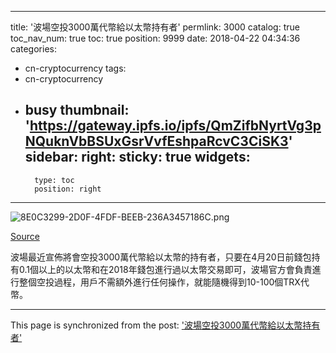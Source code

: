 
---
title: '波場空投3000萬代幣給以太幣持有者'
permlink: 3000
catalog: true
toc_nav_num: true
toc: true
position: 9999
date: 2018-04-22 04:34:36
categories:
- cn-cryptocurrency
tags:
- cn-cryptocurrency
- busy
thumbnail: 'https://gateway.ipfs.io/ipfs/QmZifbNyrtVg3pNQuknVbBSUxGsrVvfEshpaRcvC3CiSK3'
sidebar:
    right:
        sticky: true
widgets:
    -
        type: toc
        position: right
---



![8E0C3299-2D0F-4FDF-BEEB-236A3457186C.png](https://gateway.ipfs.io/ipfs/QmZifbNyrtVg3pNQuknVbBSUxGsrVvfEshpaRcvC3CiSK3)

[Source](https://medium.com/@Tronfoundation/tron-announces-30m-trx-airdrop-to-ethereum-community-86ebefd601ec)

波場最近宣佈將會空投3000萬代幣給以太幣的持有者，只要在4月20日前錢包持有0.1個以上的以太幣和在2018年錢包進行過以太幣交易即可，波場官方會負責進行整個空投過程，用戶不需額外進行任何操作，就能隨機得到10-100個TRX代幣。


- - -

This page is synchronized from the post: ['波場空投3000萬代幣給以太幣持有者'](https://steemit.com/@htliao/3000)
